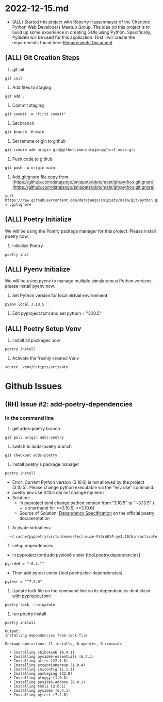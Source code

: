 # 2022-12-15.md

- (ALL) Started this project with  Roberty Hassenmayer of the Charlotte Python Web Developers Meetup Group. The idea od this project is to build up some experience in creating GUIs using Python.  Specifically, PySide6 will be used for this application. First I will create the requirements found here [Requirements Document](./REQUIREMENTS.md)

## (ALL) Git Creation Steps

1. git init
```
git init
```
1. Add files to staging
```
git add .
```
1. Commit staging
```
git commit -m "first commit"
```
1. Set branch
```
git branch -M main
```
1. Set remote origin to github
```
git remote add origin git@github.com:datajango/locl_muze.git
```
1. Push code to github
```
git push -u origin main
```
1. Add gitignore file
copy from [https://github.com/datajango/snippets/blob/main/git/python.gitignore](https://github.com/datajango/snippets/blob/main/git/python.gitignore)
```
curl https://raw.githubusercontent.com/datajango/snippets/main/git/python.gitignore > .gitignore
```
## (ALL) Poetry Initialize

We will be using the Poetry package manager for this project. Please install poetry now.

1. Initialize Poetry
```
poetry init
```

## (ALL) Pyenv Initialize

We will be using pyenv to manage multiple simulatenous Python versions.  please install pyenv now.

1. Set Python version for local virtual environment
```
pyenv local 3.10.5
```
1. Edit pyproject.toml and set python = "3.10.5"

## (ALL) Poetry Setup Venv
1. Install all packages now
```
poetry install
```
1. Activate the freshly created Venv
```
source .venv/Scripts/activate
```

# Github Issues

## (RH) Issue #2: add-poetry-dependencies

### In the command line

1. get adds-poetry branch
```
git pull origin adds-poetry
```
1. switch to adds-poetry branch
```
git checkout adds-poetry
```
1. Install poetry's package manager
```
poetry install
```
 - Error: Current Python version (3.10.6) is not allowed by the project (3.10.5).
Please change python executable via the "env use" command.
- poetry env use 3.10.5 did not change my error
- Solution: 
    - In pyproject.toml change python version from "3.10.5" to "~3.10.5" ( ~ is shorthand for >=3.10.5, <=3.10.6)
    - Source of Solution: [Dependency Specification](https://python-poetry.org/docs/dependency-specification/) on the official poetry documentation
1. Activate virtual env
```
. ~/.cache/pypoetry/virtualenvs/locl-muze-PiGruB5A-py3.10/bin/activate
```

1. setup dependencies
- In pyproject.toml add pyside6 under [tool.poetry.dependencies]
```
pyside6 = "~6.4.1"
```
- Then add pytest under [tool.poetry.dev-dependencies]
```
pytest = "^7.2.0"
```
1. Update lock file on the command line so its dependencies dont clash with pyproject.toml
```
poetry lock --no-update
```
1. run poetry install
```
poetry install
```
```
Output:
Installing dependencies from lock file

Package operations: 11 installs, 0 updates, 0 removals

  • Installing shiboken6 (6.4.1)
  • Installing pyside6-essentials (6.4.1)
  • Installing attrs (22.1.0)
  • Installing exceptiongroup (1.0.4)
  • Installing iniconfig (1.1.1)
  • Installing packaging (22.0)
  • Installing pluggy (1.0.0)
  • Installing pyside6-addons (6.4.1)
  • Installing tomli (2.0.1)
  • Installing pyside6 (6.4.1)
  • Installing pytest (7.2.0)

```






